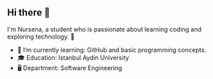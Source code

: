 ## Hi there 👋

I'm Nursena, a student who is passionate about learning coding and exploring technology. 🚀

- 🌱 I’m currently learning: GitHub and basic programming concepts.
- 🎓 Education: Istanbul Aydin University
- 🖥 Department: Software Engineering 
